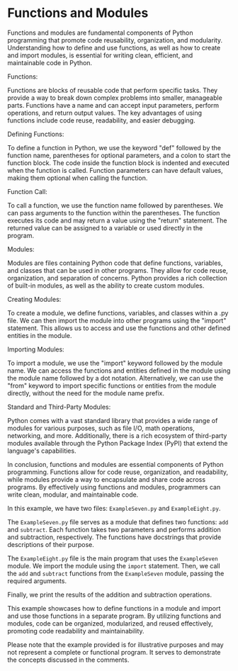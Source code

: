 # Functions and Modules
<p>Functions and modules are fundamental components of Python programming that promote code reusability, organization, and modularity. Understanding how to define and use functions, as well as how to create and import modules, is essential for writing clean, efficient, and maintainable code in Python.</p>

<p>Functions:</p>

<p>Functions are blocks of reusable code that perform specific tasks. They provide a way to break down complex problems into smaller, manageable parts. Functions have a name and can accept input parameters, perform operations, and return output values. The key advantages of using functions include code reuse, readability, and easier debugging.</p>

<p>Defining Functions:</p>

<p>To define a function in Python, we use the keyword "def" followed by the function name, parentheses for optional parameters, and a colon to start the function block. The code inside the function block is indented and executed when the function is called. Function parameters can have default values, making them optional when calling the function.</p>

<p>Function Call:</p>

<p>To call a function, we use the function name followed by parentheses. We can pass arguments to the function within the parentheses. The function executes its code and may return a value using the "return" statement. The returned value can be assigned to a variable or used directly in the program.</p>

<p>Modules:</p>

<p>Modules are files containing Python code that define functions, variables, and classes that can be used in other programs. They allow for code reuse, organization, and separation of concerns. Python provides a rich collection of built-in modules, as well as the ability to create custom modules.</p>

<p>Creating Modules:</p>

<p>To create a module, we define functions, variables, and classes within a .py file. We can then import the module into other programs using the "import" statement. This allows us to access and use the functions and other defined entities in the module.</p>

<p>Importing Modules:</p>

<p>To import a module, we use the "import" keyword followed by the module name. We can access the functions and entities defined in the module using the module name followed by a dot notation. Alternatively, we can use the "from" keyword to import specific functions or entities from the module directly, without the need for the module name prefix.</p>

<p>Standard and Third-Party Modules:</p>

<p>Python comes with a vast standard library that provides a wide range of modules for various purposes, such as file I/O, math operations, networking, and more. Additionally, there is a rich ecosystem of third-party modules available through the Python Package Index (PyPI) that extend the language's capabilities.</p>

<p>In conclusion, functions and modules are essential components of Python programming. Functions allow for code reuse, organization, and readability, while modules provide a way to encapsulate and share code across programs. By effectively using functions and modules, programmers can write clean, modular, and maintainable code.</p>

<p>In this example, we have two files: <code>ExampleSeven.py</code> and <code>ExampleEight.py</code>.</p>

<p>The <code>ExampleSeven.py</code> file serves as a module that defines two functions: <code>add</code> and <code>subtract</code>. Each function takes two parameters and performs addition and subtraction, respectively. The functions have docstrings that provide descriptions of their purpose.</p>

<p>The <code>ExampleEight.py</code> file is the main program that uses the <code>ExampleSeven</code> module. We import the module using the <code>import</code> statement. Then, we call the <code>add</code> and <code>subtract</code> functions from the <code>ExampleSeven</code> module, passing the required arguments.</p>

<p>Finally, we print the results of the addition and subtraction operations.</p>

<p>This example showcases how to define functions in a module and import and use those functions in a separate program. By utilizing functions and modules, code can be organized, modularized, and reused effectively, promoting code readability and maintainability.</p>

<p>Please note that the example provided is for illustrative purposes and may not represent a complete or functional program. It serves to demonstrate the concepts discussed in the comments.</p>